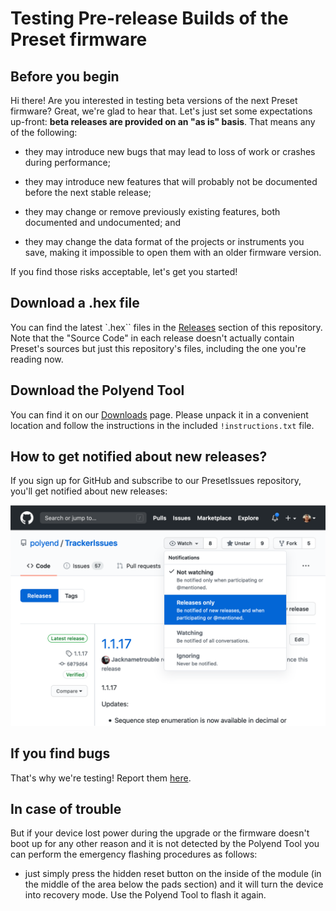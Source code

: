 # Testing Pre-release Builds of the Preset firmware

## Before you begin

Hi there! Are you interested in testing beta versions of the next
Preset firmware?  Great, we're glad to hear that.  Let's just set
some expectations up-front: **beta releases are provided on an "as is"
basis**.  That means any of the following:

* they may introduce new bugs that may lead to loss of work or crashes
  during performance;

* they may introduce new features that will probably not be documented
  before the next stable release;

* they may change or remove previously existing features, both
  documented and undocumented; and

* they may change the data format of the projects or instruments you
  save, making it impossible to open them with an older firmware
  version.

If you find those risks acceptable, let's get you started!

## Download a .hex file

You can find the latest `.hex`` files in the
[Releases](https://github.com/polyend/PresetIssues/releases/) section
of this repository.  Note that the "Source Code" in each release doesn't
actually contain Preset's sources but just this repository's files,
including the one you're reading now.

## Download the Polyend Tool

You can find it on our [Downloads](https://polyend.com/downloads/) page.
Please unpack it in a convenient location and follow the instructions in the included `!instructions.txt` file.

## How to get notified about new releases?

If you sign up for GitHub and subscribe to our PresetIssues repository,
you'll get notified about new releases:

![Watch releases on GitHub](./images/watch-releases-on-gh.png)

## If you find bugs

That's why we're testing! Report them
[here](https://github.com/polyend/PresetIssues).


## In case of trouble

But if your device lost power during the upgrade or the firmware doesn't boot up for any other reason and it is not detected by the Polyend Tool you can perform the emergency flashing procedures as follows:

* just simply press the hidden reset button on the inside of the
module (in the middle of the area below the pads section) and it will turn the device into recovery mode. Use the Polyend Tool to flash it again.

